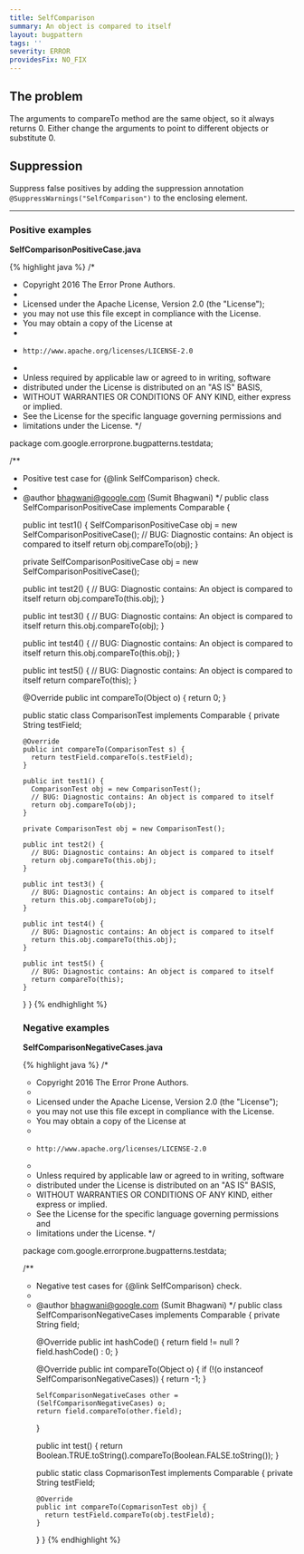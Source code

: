 ```yaml
---
title: SelfComparison
summary: An object is compared to itself
layout: bugpattern
tags: ''
severity: ERROR
providesFix: NO_FIX
---
```


<!--
*** AUTO-GENERATED, DO NOT MODIFY ***
To make changes, edit the @BugPattern annotation or the explanation in docs/bugpattern.
-->

## The problem
The arguments to compareTo method are the same object, so it always returns 0.
Either change the arguments to point to different objects or substitute 0.

## Suppression
Suppress false positives by adding the suppression annotation `@SuppressWarnings("SelfComparison")` to the enclosing element.

----------

### Positive examples
__SelfComparisonPositiveCase.java__

{% highlight java %}
/*
 * Copyright 2016 The Error Prone Authors.
 *
 * Licensed under the Apache License, Version 2.0 (the "License");
 * you may not use this file except in compliance with the License.
 * You may obtain a copy of the License at
 *
 *     http://www.apache.org/licenses/LICENSE-2.0
 *
 * Unless required by applicable law or agreed to in writing, software
 * distributed under the License is distributed on an "AS IS" BASIS,
 * WITHOUT WARRANTIES OR CONDITIONS OF ANY KIND, either express or implied.
 * See the License for the specific language governing permissions and
 * limitations under the License.
 */

package com.google.errorprone.bugpatterns.testdata;

/**
 * Positive test case for {@link SelfComparison} check.
 *
 * @author bhagwani@google.com (Sumit Bhagwani)
 */
public class SelfComparisonPositiveCase implements Comparable<Object> {

  public int test1() {
    SelfComparisonPositiveCase obj = new SelfComparisonPositiveCase();
    // BUG: Diagnostic contains: An object is compared to itself
    return obj.compareTo(obj);
  }

  private SelfComparisonPositiveCase obj = new SelfComparisonPositiveCase();

  public int test2() {
    // BUG: Diagnostic contains: An object is compared to itself
    return obj.compareTo(this.obj);
  }

  public int test3() {
    // BUG: Diagnostic contains: An object is compared to itself
    return this.obj.compareTo(obj);
  }

  public int test4() {
    // BUG: Diagnostic contains: An object is compared to itself
    return this.obj.compareTo(this.obj);
  }

  public int test5() {
    // BUG: Diagnostic contains: An object is compared to itself
    return compareTo(this);
  }

  @Override
  public int compareTo(Object o) {
    return 0;
  }

  public static class ComparisonTest implements Comparable<ComparisonTest> {
    private String testField;

    @Override
    public int compareTo(ComparisonTest s) {
      return testField.compareTo(s.testField);
    }

    public int test1() {
      ComparisonTest obj = new ComparisonTest();
      // BUG: Diagnostic contains: An object is compared to itself
      return obj.compareTo(obj);
    }

    private ComparisonTest obj = new ComparisonTest();

    public int test2() {
      // BUG: Diagnostic contains: An object is compared to itself
      return obj.compareTo(this.obj);
    }

    public int test3() {
      // BUG: Diagnostic contains: An object is compared to itself
      return this.obj.compareTo(obj);
    }

    public int test4() {
      // BUG: Diagnostic contains: An object is compared to itself
      return this.obj.compareTo(this.obj);
    }

    public int test5() {
      // BUG: Diagnostic contains: An object is compared to itself
      return compareTo(this);
    }
  }
}
{% endhighlight %}

### Negative examples
__SelfComparisonNegativeCases.java__

{% highlight java %}
/*
 * Copyright 2016 The Error Prone Authors.
 *
 * Licensed under the Apache License, Version 2.0 (the "License");
 * you may not use this file except in compliance with the License.
 * You may obtain a copy of the License at
 *
 *     http://www.apache.org/licenses/LICENSE-2.0
 *
 * Unless required by applicable law or agreed to in writing, software
 * distributed under the License is distributed on an "AS IS" BASIS,
 * WITHOUT WARRANTIES OR CONDITIONS OF ANY KIND, either express or implied.
 * See the License for the specific language governing permissions and
 * limitations under the License.
 */

package com.google.errorprone.bugpatterns.testdata;

/**
 * Negative test cases for {@link SelfComparison} check.
 *
 * @author bhagwani@google.com (Sumit Bhagwani)
 */
public class SelfComparisonNegativeCases implements Comparable<Object> {
  private String field;

  @Override
  public int hashCode() {
    return field != null ? field.hashCode() : 0;
  }

  @Override
  public int compareTo(Object o) {
    if (!(o instanceof SelfComparisonNegativeCases)) {
      return -1;
    }

    SelfComparisonNegativeCases other = (SelfComparisonNegativeCases) o;
    return field.compareTo(other.field);
  }

  public int test() {
    return Boolean.TRUE.toString().compareTo(Boolean.FALSE.toString());
  }

  public static class CopmarisonTest implements Comparable<CopmarisonTest> {
    private String testField;

    @Override
    public int compareTo(CopmarisonTest obj) {
      return testField.compareTo(obj.testField);
    }
  }
}
{% endhighlight %}

